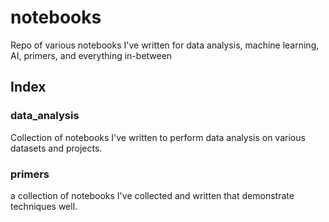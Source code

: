 # notebooks
Repo of various notebooks I've written for data analysis, machine learning, AI, primers, and everything in-between

## Index

### data_analysis
Collection of notebooks I've written to perform data analysis on various datasets and projects.

### primers
a collection of notebooks I've collected and written that demonstrate techniques well.
